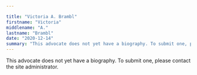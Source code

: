```yaml
---

title: "Victoria A. Brambl"
firstname: "Victoria"
middlename: "A."
lastname: "Brambl"
date: "2020-12-14"
summary: "This advocate does not yet have a biography. To submit one, please contact the site administrator."
---
```

This advocate does not yet have a biography. To submit one, please contact the site administrator.

